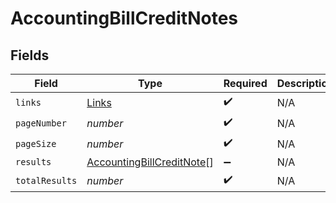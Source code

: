 # AccountingBillCreditNotes


## Fields

| Field                                                                         | Type                                                                          | Required                                                                      | Description                                                                   |
| ----------------------------------------------------------------------------- | ----------------------------------------------------------------------------- | ----------------------------------------------------------------------------- | ----------------------------------------------------------------------------- |
| `links`                                                                       | [Links](../../models/shared/links.md)                                         | :heavy_check_mark:                                                            | N/A                                                                           |
| `pageNumber`                                                                  | *number*                                                                      | :heavy_check_mark:                                                            | N/A                                                                           |
| `pageSize`                                                                    | *number*                                                                      | :heavy_check_mark:                                                            | N/A                                                                           |
| `results`                                                                     | [AccountingBillCreditNote](../../models/shared/accountingbillcreditnote.md)[] | :heavy_minus_sign:                                                            | N/A                                                                           |
| `totalResults`                                                                | *number*                                                                      | :heavy_check_mark:                                                            | N/A                                                                           |